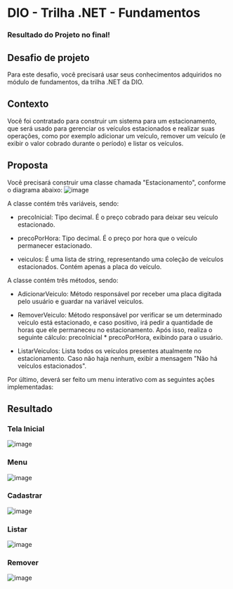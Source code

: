 # DIO - Trilha .NET - Fundamentos
### Resultado do Projeto no final!

## Desafio de projeto
Para este desafio, você precisará usar seus conhecimentos adquiridos no módulo de fundamentos, da trilha .NET da DIO.

## Contexto
Você foi contratado para construir um sistema para um estacionamento, que será usado para gerenciar os veículos estacionados e realizar suas operações, como por exemplo adicionar um veículo, remover um veículo (e exibir o valor cobrado durante o período) e listar os veículos.

## Proposta
Você precisará construir uma classe chamada "Estacionamento", conforme o diagrama abaixo: 
 ![image](https://user-images.githubusercontent.com/62121038/207397540-67230d92-674e-4c35-a44d-672ebc2c4b3d.png)


A classe contém três variáveis, sendo:

- precoInicial: Tipo decimal. É o preço cobrado para deixar seu veículo estacionado.

- precoPorHora: Tipo decimal. É o preço por hora que o veículo permanecer estacionado.

- veiculos: É uma lista de string, representando uma coleção de veículos estacionados. Contém apenas a placa do veículo.

A classe contém três métodos, sendo:

- AdicionarVeiculo: Método responsável por receber uma placa digitada pelo usuário e guardar na variável veiculos.

- RemoverVeiculo: Método responsável por verificar se um determinado veículo está estacionado, e caso positivo, irá pedir a quantidade de horas que ele permaneceu no estacionamento. Após isso, realiza o seguinte cálculo: precoInicial * precoPorHora, exibindo para o usuário.

- ListarVeiculos: Lista todos os veículos presentes atualmente no estacionamento. Caso não haja nenhum, exibir a mensagem "Não há veículos estacionados".

Por último, deverá ser feito um menu interativo com as seguintes ações implementadas:

## Resultado

### Tela Inicial
![image](https://user-images.githubusercontent.com/62121038/207406532-ba29275d-91a5-45eb-b319-6d9f2eec760b.png)

### Menu
![image](https://user-images.githubusercontent.com/62121038/207406602-448a196a-9d7d-413e-9205-28035849fee5.png)

### Cadastrar
![image](https://user-images.githubusercontent.com/62121038/207406772-fa11d055-ebe3-4889-bb43-02bfbe474db1.png)

### Listar
![image](https://user-images.githubusercontent.com/62121038/207406844-67077f9e-a281-4d43-b08b-6d775972ee03.png)

### Remover
![image](https://user-images.githubusercontent.com/62121038/207406953-7a6b80d0-344e-4e6a-921d-9a2a621d0208.png)

